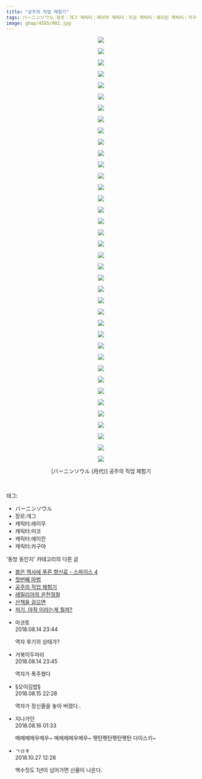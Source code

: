```yaml
---
title: "공주의 직업 체험기"
tags: バーニンソウル 장르：개그 캐릭터：레이무 캐릭터：미코 캐릭터：에이린 캐릭터：카구야 月代 동방_동인지
image: ghap/4585/001.jpg
---
```

<div class="article">
<p style="text-align: center; clear: none; float: none;"><img src="{{ site.nasurl }}/ghap/4585/001.jpg"/></p>
<p style="text-align: center; clear: none; float: none;"><img src="{{ site.nasurl }}/ghap/4585/002.jpg"/></p>
<p style="text-align: center; clear: none; float: none;"><img src="{{ site.nasurl }}/ghap/4585/003.jpg"/></p>
<p style="text-align: center; clear: none; float: none;"><img src="{{ site.nasurl }}/ghap/4585/004.jpg"/></p>
<p style="text-align: center; clear: none; float: none;"><img src="{{ site.nasurl }}/ghap/4585/005.jpg"/></p>
<p style="text-align: center; clear: none; float: none;"><img src="{{ site.nasurl }}/ghap/4585/006.jpg"/></p>
<p style="text-align: center; clear: none; float: none;"><img src="{{ site.nasurl }}/ghap/4585/007.jpg"/></p>
<p style="text-align: center; clear: none; float: none;"><img src="{{ site.nasurl }}/ghap/4585/008.jpg"/></p>
<p style="text-align: center; clear: none; float: none;"><img src="{{ site.nasurl }}/ghap/4585/009.jpg"/></p>
<p style="text-align: center; clear: none; float: none;"><img src="{{ site.nasurl }}/ghap/4585/010.jpg"/></p>
<p style="text-align: center; clear: none; float: none;"><img src="{{ site.nasurl }}/ghap/4585/011.jpg"/></p>
<p style="text-align: center; clear: none; float: none;"><img src="{{ site.nasurl }}/ghap/4585/012.jpg"/></p>
<p style="text-align: center; clear: none; float: none;"><img src="{{ site.nasurl }}/ghap/4585/013.jpg"/></p>
<p style="text-align: center; clear: none; float: none;"><img src="{{ site.nasurl }}/ghap/4585/014.jpg"/></p>
<p style="text-align: center; clear: none; float: none;"><img src="{{ site.nasurl }}/ghap/4585/015.jpg"/></p>
<p style="text-align: center; clear: none; float: none;"><img src="{{ site.nasurl }}/ghap/4585/016.jpg"/></p>
<p style="text-align: center; clear: none; float: none;"><img src="{{ site.nasurl }}/ghap/4585/017.jpg"/></p>
<p style="text-align: center; clear: none; float: none;"><img src="{{ site.nasurl }}/ghap/4585/018.jpg"/></p>
<p style="text-align: center; clear: none; float: none;"><img src="{{ site.nasurl }}/ghap/4585/019.jpg"/></p>
<p style="text-align: center; clear: none; float: none;"><img src="{{ site.nasurl }}/ghap/4585/020.jpg"/></p>
<p style="text-align: center; clear: none; float: none;"><img src="{{ site.nasurl }}/ghap/4585/021.jpg"/></p>
<p style="text-align: center; clear: none; float: none;"><img src="{{ site.nasurl }}/ghap/4585/022.jpg"/></p>
<p style="text-align: center; clear: none; float: none;"><img src="{{ site.nasurl }}/ghap/4585/023.jpg"/></p>
<p style="text-align: center; clear: none; float: none;"><img src="{{ site.nasurl }}/ghap/4585/024.jpg"/></p>
<p style="text-align: center; clear: none; float: none;"><img src="{{ site.nasurl }}/ghap/4585/025.jpg"/></p>
<p style="text-align: center; clear: none; float: none;"><img src="{{ site.nasurl }}/ghap/4585/026.jpg"/></p>
<p style="text-align: center; clear: none; float: none;"><img src="{{ site.nasurl }}/ghap/4585/027.jpg"/></p>
<p style="text-align: center; clear: none; float: none;"><img src="{{ site.nasurl }}/ghap/4585/028.jpg"/></p>
<p style="text-align: center; clear: none; float: none;"><img src="{{ site.nasurl }}/ghap/4585/029.jpg"/></p>
<p style="text-align: center; clear: none; float: none;"><img src="{{ site.nasurl }}/ghap/4585/030.jpg"/></p>
<p style="text-align: center; clear: none; float: none;"><img src="{{ site.nasurl }}/ghap/4585/031.jpg"/></p>
<p style="text-align: center; clear: none; float: none;"><img src="{{ site.nasurl }}/ghap/4585/032.jpg"/></p>
<p style="text-align: center; clear: none; float: none;"><img src="{{ site.nasurl }}/ghap/4585/033.jpg"/></p>
<p style="text-align: center; clear: none; float: none;"><img src="{{ site.nasurl }}/ghap/4585/034.jpg"/></p>
<p style="text-align: center; clear: none; float: none;"><img src="{{ site.nasurl }}/ghap/4585/035.jpg"/></p>
<p style="text-align: center; clear: none; float: none;"><img src="{{ site.nasurl }}/ghap/4585/036.jpg"/></p>
<p style="text-align: center; clear: none; float: none;"><img src="{{ site.nasurl }}/ghap/4585/037.jpg"/></p>
<p style="text-align: center; clear: none; float: none;"><img src="{{ site.nasurl }}/ghap/4585/038.jpg"/></p>
<p style="text-align: center; clear: none; float: none;">[バーニンソウル (月代)] 공주의 직업 체험기</p>
<p><br/></p>
</div><div class="tagTrail">
<p>태그: </p>
<ul>
<li>バーニンソウル</li>
<li>장르:개그</li>
<li>캐릭터:레이무</li>
<li>캐릭터:미코</li>
<li>캐릭터:에이린</li>
<li>캐릭터:카구야</li>
</ul>
</div><div class="another">
<p>'동방 동인지' 카테고리의 다른 글</p>
<ul>
<li><a href="/2018-08-13-ghap_4590">붉은 역사에 푸른 향신료 - 스파이스 4</a></li>
<li><a href="/2018-08-13-ghap_4587">첫번째 마법</a></li>
<li><a href="/2018-08-13-ghap_4585">공주의 직업 체험기</a></li>
<li><a href="/2018-08-13-ghap_4584">레밀리아의 온천정찰</a></li>
<li><a href="/2018-08-13-ghap_4583">산책을 걸으면</a></li>
<li><a href="/2018-08-13-ghap_4582">저기, 야작 이라는게 뭘까?</a></li>
</ul>
</div><div class="cb_module cb_fluid">
<div class="cb_wrt cb_profile">
<div class="comment">
<ul>
<li class="cb_thumb_off" id="comment15308629">
<div class="cb_comment_area">
<div class="cb_info_area">
<div class="cb_section">
<span class="cb_nick_name">마코토</span>
</div>
<div class="cb_section">
<span class="cb_date">2018.08.14 23:44 </span>
</div>
</div>
<div class="cb_dsc_comment">
<p class="cb_dsc">
											역자 후기의 상태가?
										</p>
</div>
</div></li>
<li class="cb_thumb_off" id="comment15308632">
<div class="cb_comment_area">
<div class="cb_info_area">
<div class="cb_section">
<span class="cb_nick_name">거북이두마리</span>
</div>
<div class="cb_section">
<span class="cb_date">2018.08.14 23:45 </span>
</div>
</div>
<div class="cb_dsc_comment">
<p class="cb_dsc">
											역자가 폭주했다
										</p>
</div>
</div></li>
<li class="cb_thumb_off" id="comment15309499">
<div class="cb_comment_area">
<div class="cb_info_area">
<div class="cb_section">
<span class="cb_nick_name">§오이김밥§</span>
</div>
<div class="cb_section">
<span class="cb_date">2018.08.15 22:28 </span>
</div>
</div>
<div class="cb_dsc_comment">
<p class="cb_dsc">
											역자가 정신줄을 놓아 버렸다..
										</p>
</div>
</div></li>
<li class="cb_thumb_off" id="comment15309627">
<div class="cb_comment_area">
<div class="cb_info_area">
<div class="cb_section">
<span class="cb_nick_name">지나가던</span>
</div>
<div class="cb_section">
<span class="cb_date">2018.08.16 01:33 </span>
</div>
</div>
<div class="cb_dsc_comment">
<p class="cb_dsc">
											메메메메우메우~ 메메메메우메우~ 펫탄펫탄펫탄펫탄 다이스키~
										</p>
</div>
</div></li>
<li class="cb_thumb_off" id="comment15363428">
<div class="cb_comment_area">
<div class="cb_info_area">
<div class="cb_section">
<span class="cb_nick_name">ㄱㅁㅎ</span>
</div>
<div class="cb_section">
<span class="cb_date">2018.10.27 12:26 </span>
</div>
</div>
<div class="cb_dsc_comment">
<p class="cb_dsc">
											백수짓도 1년이 넘어가면 신물이 나온다.
										</p>
</div>
</div></li>
</ul>
</div>
</div><!-- commentList close -->
</div>